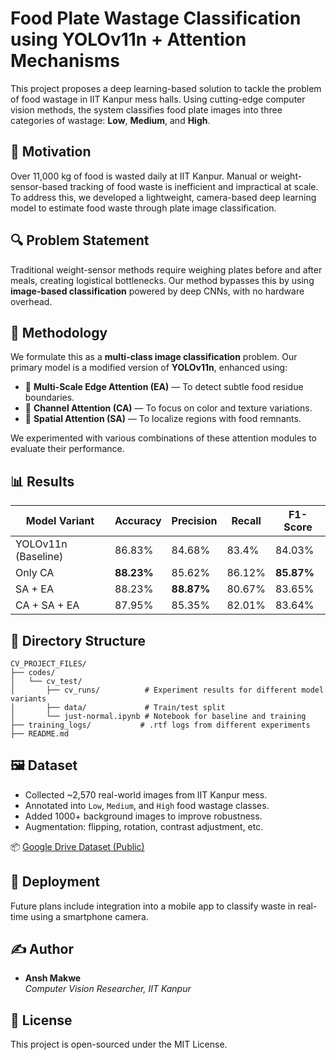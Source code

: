 
# Food Plate Wastage Classification using YOLOv11n + Attention Mechanisms

This project proposes a deep learning-based solution to tackle the problem of food wastage in IIT Kanpur mess halls. Using cutting-edge computer vision methods, the system classifies food plate images into three categories of wastage: **Low**, **Medium**, and **High**.

## 📌 Motivation

Over 11,000 kg of food is wasted daily at IIT Kanpur. Manual or weight-sensor-based tracking of food waste is inefficient and impractical at scale. To address this, we developed a lightweight, camera-based deep learning model to estimate food waste through plate image classification.

## 🔍 Problem Statement

Traditional weight-sensor methods require weighing plates before and after meals, creating logistical bottlenecks. Our method bypasses this by using **image-based classification** powered by deep CNNs, with no hardware overhead.

## 🧠 Methodology

We formulate this as a **multi-class image classification** problem. Our primary model is a modified version of **YOLOv11n**, enhanced using:

- 📐 **Multi-Scale Edge Attention (EA)** — To detect subtle food residue boundaries.
- 🌈 **Channel Attention (CA)** — To focus on color and texture variations.
- 📍 **Spatial Attention (SA)** — To localize regions with food remnants.

We experimented with various combinations of these attention modules to evaluate their performance.

## 📊 Results

| Model Variant         | Accuracy | Precision | Recall | F1-Score |
|----------------------|----------|-----------|--------|----------|
| YOLOv11n (Baseline)  | 86.83%   | 84.68%    | 83.4%  | 84.03%   |
| Only CA              | **88.23%**   | 85.62%    | 86.12% | **85.87%**   |
| SA + EA              | 88.23%   | **88.87%** | 80.67% | 83.65%   |
| CA + SA + EA         | 87.95%   | 85.35%    | 82.01% | 83.64%   |

## 📁 Directory Structure

```
CV_PROJECT_FILES/
├── codes/
│   └── cv_test/
│       ├── cv_runs/          # Experiment results for different model variants
│       ├── data/             # Train/test split
│       └── just-normal.ipynb # Notebook for baseline and training
├── training_logs/           # .rtf logs from different experiments
├── README.md
```

## 🖼️ Dataset

- Collected ~2,570 real-world images from IIT Kanpur mess.
- Annotated into `Low`, `Medium`, and `High` food wastage classes.
- Added 1000+ background images to improve robustness.
- Augmentation: flipping, rotation, contrast adjustment, etc.

📦 [Google Drive Dataset (Public)](https://drive.google.com/drive/folders/11oUunTKyqpHTv9fFiNEe3ZrSLZPC5A0z)

## 🚀 Deployment

Future plans include integration into a mobile app to classify waste in real-time using a smartphone camera.

## ✍️ Author

- **Ansh Makwe**  
  *Computer Vision Researcher, IIT Kanpur*

## 📄 License

This project is open-sourced under the MIT License.
